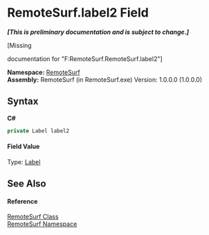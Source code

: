 # RemoteSurf.label2 Field
 _**\[This is preliminary documentation and is subject to change.\]**_

\[Missing <summary> documentation for "F:RemoteSurf.RemoteSurf.label2"\]

**Namespace:**&nbsp;<a href="Documentation.md">RemoteSurf</a><br />**Assembly:**&nbsp;RemoteSurf (in RemoteSurf.exe) Version: 1.0.0.0 (1.0.0.0)

## Syntax

**C#**<br />
``` C#
private Label label2
```


#### Field Value
Type: <a href="http://msdn2.microsoft.com/en-us/library/cca0ee09" target="_self">Label</a>

## See Also


#### Reference
<a href="Documentation.md">RemoteSurf Class</a><br /><a href="Documentation.md">RemoteSurf Namespace</a><br />